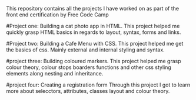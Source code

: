 This repository contains all the projects I have worked on as part of the front end certification by Free Code Camp

#Project one: Building a cat photo app in HTML.
This project helped me quickly grasp HTML basics in regards to layout, syntax, forms and links.

#Project two: Building a Cafe Menu with CSS.
This project helped me get the basics of css. Mainly external and internal styling and syntax.

#project three: Building coloured markers.
This project helped me grasp colour theory, colour stops boarders functions and other css styling elements along nesting and inheritance. 

#project four: Creating a registration form
Through this project I got to learn more about selecctors, attributes, classes layout and colour theory.
